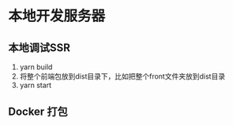 # 本地开发服务器

## 本地调试SSR

1. yarn build
2. 将整个前端包放到dist目录下，比如把整个front文件夹放到dist目录
3. yarn start

## Docker 打包